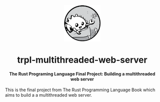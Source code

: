 <div>
  <div align="center" style="display: block; text-align: center;">
    <img
      src="https://raw.githubusercontent.com/EstebanBorai/learn-rust/main/ferris-from-book.png"
      height="120"
      width="120"
    />
  </div>
  <h1 align="center">trpl-multithreaded-web-server</h1>
  <h4 align="center">
    The Rust Programing Language Final Project: Building
    a multithreaded web server
  </h4>
</div>

This is the final project from The Rust Programming Language Book
which aims to build a a multithreaded web server.
